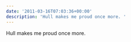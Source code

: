 ```yaml
---
date: '2011-03-16T07:03:36+00:00'
description: 'Hull makes me proud once more. '
---
```

Hull makes me proud once more. 
